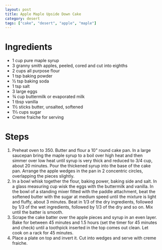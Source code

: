 ```yaml
---
layout: post
title: Apple Maple Upside Down Cake
category: desert
tags: ["cake", "desert", "apple", "maple"]
---
```

# Ingredients

* 1	cup pure maple syrup
* 3	granny smith apples, peeled, cored and cut into eighths
* 2	cups all purpose flour
* 1	tsp baking powder
* ½	tsp baking soda
* 1	tsp salt
* 3	large eggs
* ¾	cup buttermilk or evaporated milk
* 1	tbsp vanilla
* 1½	sticks butter, unsalted, softened
* 1⅓	cups sugar
* Creme fraiche for serving

# Steps

1.  Preheat oven to 350.  Butter and flour a 10" round cake pan.  In a large saucepan bring the maple syrup to a boil over high heat and then simmer over low heat until syrup is very thick and reduced to 3/4 cup, about 20 minutes.  Pour the thickened syrup into the base of the cake pan.  Arrange the apple wedges in the pan in 2 concentric circles, overlapping the pieces slightly.
2.  In a bowl whisk together the flour, baking power, baking side and salt.  In a glass measuring cup wisk the eggs with the buttermilk and vanilla.  In the bowl of a standing mixer fitted with the paddle attachment, beat the softened butter with the sugar at medium speed until the mixture is light and fluffy, about 3 minutes.  Beat in 1/3 of the dry ingredients, followed by 1/3 of the wet ingredients, followed by 1/3 of the dry and so on.  Mix until the batter is smooth.
3.  Scrape the cake batter over the apple pieces and syrup in an even layer.  Bake for between 45 minutes and 1.5 hours (set the timer for 45 minutes and check) until a toothpick inserted in the top comes out clean.  Let cook on a rack for 45 minutes.
4.  Place a plate on top and invert it. Cut into wedges and serve with creme fraiche.
